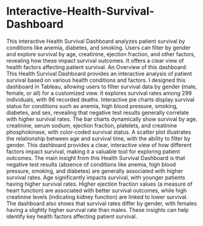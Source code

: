 # Interactive-Health-Survival-Dashboard
This interactive Health Survival Dashboard analyzes patient survival by conditions like anemia, diabetes, and smoking. Users can filter by gender and explore survival by age, creatinine, ejection fraction, and other factors, revealing how these impact survival outcomes. It offers a clear view of health factors affecting patient survival.
An Overview of this dashboard: This Health Survival Dashboard provides an interactive analysis of patient survival based on various health conditions and factors. I designed this dashboard in Tableau, allowing users to filter survival data by gender (male, female, or all) for a customized view. It explores survival rates among 299 individuals, with 96 recorded deaths. Interactive pie charts display survival status for conditions such as anemia, high blood pressure, smoking, diabetes, and sex, revealing that negative test results generally correlate with higher survival rates. The bar charts dynamically show survival by age, creatinine, serum sodium, ejection fraction, platelets, and creatinine phosphokinase, with color-coded survival status. A scatter plot illustrates the relationship between age and survival time, with the ability to filter by gender. This dashboard provides a clear, interactive view of how different factors impact survival, making it a valuable tool for exploring patient outcomes.
The main insight from this Health Survival Dashboard is that negative test results (absence of conditions like anemia, high blood pressure, smoking, and diabetes) are generally associated with higher survival rates. Age significantly impacts survival, with younger patients having higher survival rates. Higher ejection fraction values (a measure of heart function) are associated with better survival outcomes, while high creatinine levels (indicating kidney function) are linked to lower survival. The dashboard also shows that survival rates differ by gender, with females having a slightly higher survival rate than males. These insights can help identify key health factors affecting patient survival.
